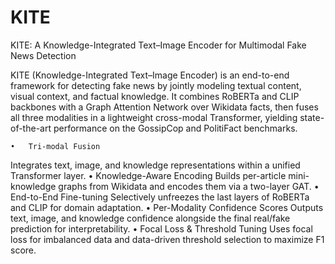 # KITE
KITE: A Knowledge-Integrated Text–Image Encoder for Multimodal Fake News Detection

KITE (Knowledge-Integrated Text–Image Encoder) is an end-to-end framework for detecting fake news by jointly modeling textual content, visual context, and factual knowledge. It combines RoBERTa and CLIP backbones with a Graph Attention Network over Wikidata facts, then fuses all three modalities in a lightweight cross-modal Transformer, yielding state-of-the-art performance on the GossipCop and PolitiFact benchmarks.

	•	Tri-modal Fusion
Integrates text, image, and knowledge representations within a unified Transformer layer.
	•	Knowledge-Aware Encoding
Builds per-article mini-knowledge graphs from Wikidata and encodes them via a two-layer GAT.
	•	End-to-End Fine-tuning
Selectively unfreezes the last layers of RoBERTa and CLIP for domain adaptation.
	•	Per-Modality Confidence Scores
Outputs text, image, and knowledge confidence alongside the final real/fake prediction for interpretability.
	•	Focal Loss & Threshold Tuning
Uses focal loss for imbalanced data and data-driven threshold selection to maximize F1 score.
